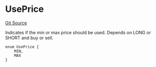 # UsePrice
[Git Source](https://github.com/solidant/unlimited-contracts/blob/06933827b140eb30ab8723aa85a9cdce2333525a/src/trade-manager/TradeManager.sol)

Indicates if the min or max price should be used. Depends on LONG or SHORT and buy or sell.


```solidity
enum UsePrice {
    MIN,
    MAX
}
```

